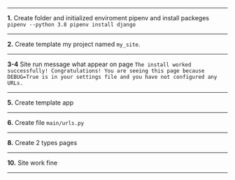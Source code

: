 ***
**1.** Create folder and initialized enviroment pipenv and install packeges `pipenv --python 3.8 pipenv install django`
***
**2.** Create template my project named `my_site`.
***
**3-4** Site run message what appear on page `The install worked successfully! Congratulations! You are seeing this page because DEBUG=True is in your settings file and you have not configured any URLs.`
***
**5.** Create template app
***
**6.** Create file `main/urls.py`
***
**8.** Create 2 types pages 
***
**10.** Site work fine 
***
